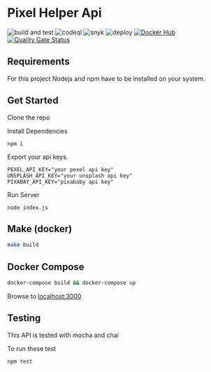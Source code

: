 # Pixel Helper Api

![build and test](https://github.com/cameronwc/pixel-helper-api/actions/workflows/main.yml/badge.svg)
![codeql](https://github.com/cameronwc/pixel-helper-api/actions/workflows/codeql.yml/badge.svg)
![snyk](https://github.com/cameronwc/pixel-helper-api/actions/workflows/snyk.yml/badge.svg)
![deploy](https://github.com/cameronwc/pixel-helper-api/actions/workflows/deploy.yml/badge.svg)
[![Docker Hub](https://img.shields.io/docker/cloud/build/cameronwc/pixel-helper-api?label=Docker&style=flat)](https://hub.docker.com/r/cameronwc/pixel-helper-api/builds)
[![Quality Gate Status](https://sonarcloud.io/api/project_badges/measure?project=cameronwc_Pixel-Helper-Api&metric=alert_status)](https://sonarcloud.io/dashboard?id=cameronwc_Pixel-Helper-Api)

## Requirements
For this project Nodejs and npm have to be installed on your system.

## Get Started
Clone the repo

Install Dependencies
```
npm i
```

Export your api keys.

```
PEXEL_API_KEY="your pexel api key"
UNSPLASH_API_KEY="your unsplash api key"
PIXABAY_API_KEY="pixababy api key"
```

Run Server
```
node index.js
```

## Make (docker)

```bash
make build
```

## Docker Compose

```bash
docker-compose build && docker-compose up
```

Browse to [localhost:3000](localhost:3000)

## Testing
This API is tested with mocha and chai

To run these test
```
npm test
```
